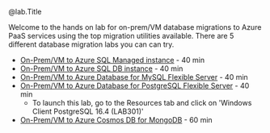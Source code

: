 @lab.Title

Welcome to the hands on lab for on-prem/VM database migrations to Azure PaaS services using the top migration utilities available.  There are 5 different database migration labs you can can try. 

- [On-Prem/VM to Azure SQL Managed instance](#sql-mi) - 40 min
- [On-Prem/VM to Azure SQL DB instance](#sql-db) - 40 min
- [On-Prem/VM to Azure Database for MySQL Flexible Server](#mysql) - 40 min
- [On-Prem/VM to Azure Database for PostgreSQL Flexible Server](#postgresql) - 40 min
    - To launch this lab, go to the Resources tab and click on 'Windows Client PostgreSQL 16.4 (LAB301)'
- [On-Prem/VM to Azure Cosmos DB for MongoDB](#mongodb) - 60 min